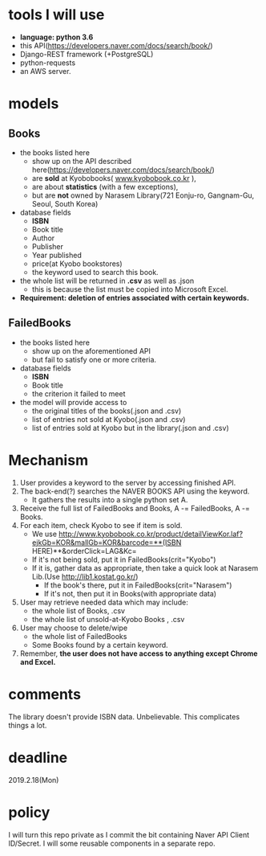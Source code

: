 # tools I will use

* **language: python 3.6**
* this API(https://developers.naver.com/docs/search/book/)
* Django-REST framework (+PostgreSQL)
* python-requests
* an AWS server.

# models 

## Books

* the books listed here
     * show up on the API described here(https://developers.naver.com/docs/search/book/)
     * are **sold** at Kyobobooks( www.kyobobook.co.kr ),
     * are about **statistics** (with a few exceptions),
     * but are **not** owned by Narasem Library(721 Eonju-ro, Gangnam-Gu, Seoul, South Korea)
* database fields
     * **ISBN**
     * Book title
     * Author
     * Publisher
     * Year published
     * price(at Kyobo bookstores)
     * the keyword used to search this book.
* the whole list will be returned in **.csv** as well as .json
     * this is because the list must be copied into Microsoft Excel.
* **Requirement: deletion of entries associated with certain keywords.**

## FailedBooks

* the books listed here
    * show up on the aforementioned API
    * but fail to satisfy one or more criteria.
* database fields
    * **ISBN**
    * Book title
    * the criterion it failed to meet
* the model will provide access to
    * the original titles of the books(.json and .csv)
    * list of entries not sold at Kyobo(.json and .csv)
    * list of entries sold at Kyobo but in the library(.json and .csv)
    

# Mechanism

1. User provides a keyword to the server by accessing finished API.
2. The back-end(?) searches the NAVER BOOKS API using the keyword.
    * It gathers the results into a single python set A.
3. Receive the full list of FailedBooks and Books, A -= FailedBooks, A -= Books.
4. For each item, check Kyobo to see if item is sold.
    * We use http://www.kyobobook.co.kr/product/detailViewKor.laf?ejkGb=KOR&mallGb=KOR&barcode=**(ISBN HERE)**&orderClick=LAG&Kc=
    * If it's not being sold, put it in FailedBooks(crit="Kyobo")
    * If it is, gather data as appropriate, then take a quick look at Narasem Lib.(Use http://lib1.kostat.go.kr/)
        * If the book's there, put it in FailedBooks(crit="Narasem")
        * If it's not, then put it in Books(with appropriate data)
5. User may retrieve needed data which may include:
    * the whole list of Books, .csv
    * the whole list of unsold-at-Kyobo Books , .csv
6. User may choose to delete/wipe
    * the whole list of FailedBooks
    * Some Books found by a certain keyword.
7. Remember, **the user does not have access to anything except Chrome and Excel.**


# comments
The library doesn't provide ISBN data. Unbelievable.
This complicates things a lot. 

# deadline
2019.2.18(Mon)

# policy

I will turn this repo private as I commit the bit containing Naver API Client ID/Secret.
I will some reusable components in a separate repo.
